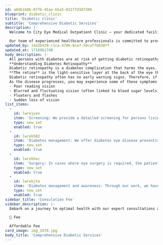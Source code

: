 ```yaml
---
id: a0db1b8b-07fb-45ae-b5a5-831f7d107386
blueprint: diabetic_clinic
title: 'Diabetic clinic'
subtitle: 'Comprehensive Diabetic Services'
description: |-
  Welcome to City Eye Medical Outpatient Clinic – your dedicated facility for high-quality outpatient care.

  Our team of experienced healthcare professionals is committed to providing personalized and compassionate medical services to address a range of health conditions. Your well-being is our priority!
updated_by: 14d3b439-c1ca-4786-8ce7-59caffb630ff
updated_at: 1716961740
body_description: |-
  All persons with diabetes are at risk of getting diabetic retinopathy. In younger people with diabetes, the onset can be rapid, whereas in older people, it may come on more slowly. After 10 years of living with diabetes, most people will have some degree of retinopathy, but this is not usually sight-threatening.
  **Understanding Diabetes Retinopathy**
  Diabetic retinopathy is a diabetes complication that harms the eyes. High blood sugar levels damage the retinal blood vessels, leading to bleeding. If left untreated, it can lead to significant vision loss and even blindness.  
  **The retina** is the light-sensitive layer at the back of the eye that enables you to see. It does this by converting light and images into signals that are sent to the brain. Damage to the retinal blood vessels can cause blurry vision or vision loss.
  Diabetic retinopathy often has no early warning signs. Therefore, if you have diabetes, do not wait for symptoms, but instead undergo a comprehensive dilated eye exam at least once a year.
  As the disease progresses, you may experience some of these symptoms:
  - Poor reading vision
  - Blurred and fluctuating vision (often linked to blood sugar levels)
  - Floaters and flashes
  - Sudden loss of vision
list_items:
  -
    id: lwrejyon
    item: 'Screening: We provide a detailed screening for persons living with diabetes, meticulously examining: the retina for diabetic eye disease; the optic nerve for glaucoma, which is seen more commonly in diabetic patients; and the lens of the eye as high blood sugar levels over time can lead to structural changes in the lens of the eye that can accelerate the development of cataracts.'
    type: new_set
    enabled: true
  -
    id: lwrek502
    item: 'Diabetes management: We offer diabetes eye disease preventive measures, including good control of blood sugar and blood pressure levels by adopting a healthy diet and lifestyle practices, in addition to regular eye checks.'
    type: new_set
    enabled: true
  -
    id: lwrekhec
    item: 'Surgery: In cases where eye surgery is required, the patient is educated about the procedure, including pre and post-operative eye care. Our team comprises a blood sugar control team that ensures the blood sugar is stable before surgery.'
    type: new_set
    enabled: true
  -
    id: lwrekjtm
    item: 'Diabetes management and awareness: Through our work, we have also noticed that the biggest missing link in the treatment of diabetes-related eye health issues is the lack of knowledge on the complications that diabetes can have on one’s body organs. Therefore, our Diabetes Clinic works with our Outreach Program to continuously create awareness of diabetes and eye health information.'
    type: new_set
    enabled: true
sidebar_title: 'Consulation Fee'
sidebar_description: |-
  Embark on a journey to optimal health with our expert consultations at a fee that makes quality care accessible to everyone👁️💡

  🌟 Fee

  Affordable Fee
card_image: img_2070.jpg
body_title: 'Comprehensive Diabetic Services'
---
```


